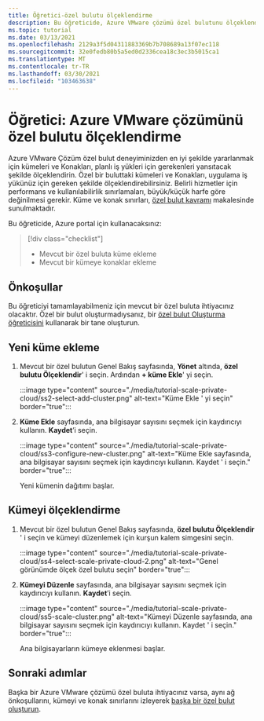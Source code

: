 ```yaml
---
title: Öğretici-özel bulutu ölçeklendirme
description: Bu öğreticide, Azure VMware çözümü özel bulutunu ölçeklendirmek için Azure portal kullanırsınız.
ms.topic: tutorial
ms.date: 03/13/2021
ms.openlocfilehash: 2129a3f5d04311883369b7b708689a13f07ec118
ms.sourcegitcommit: 32e0fedb80b5a5ed0d2336cea18c3ec3b5015ca1
ms.translationtype: MT
ms.contentlocale: tr-TR
ms.lasthandoff: 03/30/2021
ms.locfileid: "103463638"
---
```

# <a name="tutorial-scale-an-azure-vmware-solution-private-cloud"></a>Öğretici: Azure VMware çözümünü özel bulutu ölçeklendirme

Azure VMware Çözüm özel bulut deneyiminizden en iyi şekilde yararlanmak için kümeleri ve Konakları, planlı iş yükleri için gerekenleri yansıtacak şekilde ölçeklendirin. Özel bir buluttaki kümeleri ve Konakları, uygulama iş yükünüz için gereken şekilde ölçeklendirebilirsiniz. Belirli hizmetler için performans ve kullanılabilirlik sınırlamaları, büyük/küçük harfe göre değinilmesi gerekir. Küme ve konak sınırları, [özel bulut kavramı](concepts-private-clouds-clusters.md) makalesinde sunulmaktadır.

Bu öğreticide, Azure portal için kullanacaksınız:

> [!div class="checklist"]
> * Mevcut bir özel buluta küme ekleme
> * Mevcut bir kümeye konaklar ekleme

## <a name="prerequisites"></a>Önkoşullar

Bu öğreticiyi tamamlayabilmeniz için mevcut bir özel buluta ihtiyacınız olacaktır. Özel bir bulut oluşturmadıysanız, bir [özel bulut Oluşturma öğreticisini](tutorial-create-private-cloud.md) kullanarak bir tane oluşturun. 

## <a name="add-a-new-cluster"></a>Yeni küme ekleme

1. Mevcut bir özel bulutun Genel Bakış sayfasında, **Yönet** altında, **özel bulutu Ölçeklendir**' i seçin. Ardından **+ küme Ekle**' yi seçin.

   :::image type="content" source="./media/tutorial-scale-private-cloud/ss2-select-add-cluster.png" alt-text="Küme Ekle ' yi seçin" border="true":::

1. **Küme Ekle** sayfasında, ana bilgisayar sayısını seçmek için kaydırıcıyı kullanın. **Kaydet**’i seçin.

   :::image type="content" source="./media/tutorial-scale-private-cloud/ss3-configure-new-cluster.png" alt-text="Küme Ekle sayfasında, ana bilgisayar sayısını seçmek için kaydırıcıyı kullanın. Kaydet ' i seçin." border="true":::

   Yeni kümenin dağıtımı başlar.

## <a name="scale-a-cluster"></a>Kümeyi ölçeklendirme 

1. Mevcut bir özel bulutun Genel Bakış sayfasında, **özel bulutu Ölçeklendir** ' i seçin ve kümeyi düzenlemek için kurşun kalem simgesini seçin.

   :::image type="content" source="./media/tutorial-scale-private-cloud/ss4-select-scale-private-cloud-2.png" alt-text="Genel görünümde ölçek özel bulutu seçin" border="true":::

1. **Kümeyi Düzenle** sayfasında, ana bilgisayar sayısını seçmek için kaydırıcıyı kullanın. **Kaydet**’i seçin.

   :::image type="content" source="./media/tutorial-scale-private-cloud/ss5-scale-cluster.png" alt-text="Kümeyi Düzenle sayfasında, ana bilgisayar sayısını seçmek için kaydırıcıyı kullanın. Kaydet ' i seçin." border="true":::

   Ana bilgisayarların kümeye eklenmesi başlar.

## <a name="next-steps"></a>Sonraki adımlar

Başka bir Azure VMware çözümü özel buluta ihtiyacınız varsa, aynı ağ önkoşullarını, kümeyi ve konak sınırlarını izleyerek [başka bir özel bulut oluşturun](tutorial-create-private-cloud.md).

<!-- LINKS - external-->

<!-- LINKS - internal -->
